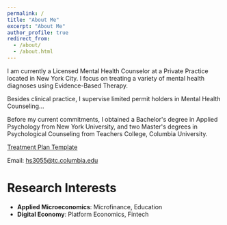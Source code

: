 ```yaml
---
permalink: /
title: "About Me"
excerpt: "About Me"
author_profile: true
redirect_from: 
  - /about/
  - /about.html
---
```


I am currently a Licensed Mental Health Counselor at a Private Practice located in New York City. I focus on treating a variety of mental health diagnoses using Evidence-Based Therapy. 

Besides clinical practice, I supervise limited permit holders in Mental Health Counseling...

Before my current commitments, I obtained a Bachelor's degree in Applied Psychology from New York University, and two Master's degrees in Psychological Counseling from Teachers College, Columbia University. 

[Treatment Plan Template](http://hs3055.github.io/files/sampletreatmentplan.pdf)

Email: [hs3055@tc.columbia.edu](hs3055@tc.columbia.edu)

Research Interests
======
- **Applied Microeconomics**: Microfinance, Education
- **Digital Economy**: Platform Economics, Fintech




